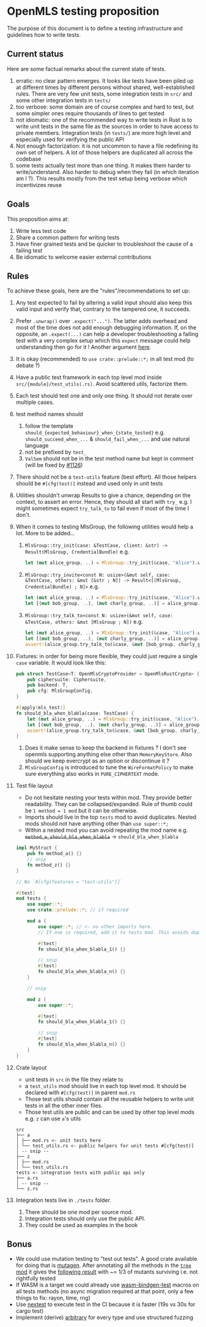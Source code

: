 # OpenMLS testing proposition

The purpose of this document is to define a testing infrastructure and guidelines how to write tests.

## Current status

Here are some factual remarks about the current state of tests.

1. erratic: no clear pattern emerges. It looks like tests have been piled up at different times by different persons
   without shared, well-established rules. There are very few unit tests, some integration tests in `src/` and some
   other integration tests in `tests/`
2. too verbose: some domain are of course complex and hard to test, but some simpler ones require thousands of lines to
   get tested
3. not idiomatic: one of the recommended way to write tests in Rust is to write unit tests in the same file as the
   sources in order to have access to private members. Integration tests (in `tests/`) are more high level and
   especially
   used for verifying the public API
4. Not enough factorization: it is not uncommon to have a file redefining its own set of helpers. A lot of those helpers
   are duplicated all across the codebase
5. some tests actually test more than one thing. It makes them harder to write/understand. Also harder to debug when
   they
   fail (in which iteration am I ?). This results mostly from the test setup being verbose which incentivizes reuse

## Goals

This proposition aims at:

1. Write less test code
2. Share a common pattern for writing tests
3. Have finer grained tests and be quicker to troubleshoot the cause of a failing test
4. Be idiomatic to welcome easier external contributions

## Rules

To achieve these goals, here are the "rules"/recommendations to set up:

1. Any test expected to fail by altering a valid input should also keep this valid input and verify that, contrary to
   the
   tampered one, it succeeds.
2. Prefer `.unwrap()` over `.expect("...")`. The latter adds overhead and most of the time does not add enough debugging
   information. If, on the opposite, an `.expect(...)` can help a developer troubleshooting a failing test with a very
   complex setup which this `expect` message could help understanding then go for it ! Another
   argument [here](https://twitter.com/timClicks/status/1584676737572487169).
3. It is okay (recommended) to `use crate::prelude::*;` in all test mod (to debate ?)
4. Have a public test framework in each top level mod inside `src/{module}/test_utils(.rs)`. Avoid scattered utils,
   factorize them.
5. Each test should test one and only one thing. It should not iterate over multiple cases.
6. test method names should
    1. follow the template `should_{expected_behaviour}_when_{state_tested}`
       e.g. `should_succeed_when_...` & `should_fail_when_...` and use natural language
    2. not be prefixed by `test_`
   3. `ValSem` should not be in the test method name but kept in comment (will be fixed
      by [#1126](https://github.com/openmls/openmls/issues/1126))
7. There should not be a `test-utils` feature (best effort). All those helpers should be `#[cfg(test)]` instead and used
   only in unit tests
8. Utilities shouldn't unwrap Results to give a chance, depending on the context, to assert an error. Hence, they should
   all start with `try_` e.g. I might sometimes expect `try_talk_to` to fail even if most of the time I don't.
9. When it comes to testing MlsGroup, the following utilities would help a lot. More to be added...
   1. `MlsGroup::try_init(case: &TestCase, client: &str) -> Result(MlsGroup, CredentialBundle)` e.g.
       ```rust
       let (mut alice_group, ..) = MlsGroup::try_init(&case, "Alice").unwrap();
       ```
   2. `MlsGroup::try_invite<const N: usize>(&mut self, case: &TestCase, others: &mut [&str ; N]) -> Result<[(MlsGroup, CredentialBundle) ; N]>` e.g.
      ```rust
      let (mut alice_group, ..) = MlsGroup::try_init(&case, "Alice").unwrap();
      let [(mut bob_group, ..), (mut charly_group, ..)] = alice_group.try_invite(&case, ["Bob", "Charly"]).unwrap();
      ```
   3. `MlsGroup::try_talk_to<const N: usize>(&mut self, case: &TestCase, others: &mut [MlsGroup ; N])` e.g.
      ```rust
      let (mut alice_group, ..) = MlsGroup::try_init(&case, "Alice").unwrap();
      let [(mut bob_group, ..), (mut charly_group, ..)] = alice_group.try_invite(&case, ["Bob", "Charly"]).unwrap();
      assert!(alice_group.try_talk_to(&case, &mut [bob_group, charly_group]).is_ok());
      ```
10. Fixtures: in order for being more flexible, they could just require a single `case` variable. It would look like
    this:
    ```rust
    pub struct TestCase<T: OpenMlsCryptoProvider = OpenMlsRustCrypto> {
        pub ciphersuite: Ciphersuite,
        pub backend: T,
        pub cfg: MlsGroupConfig,
    }

    #[apply(mls_test)]
    fn should_bla_when_blabla(case: TestCase) {
        let (mut alice_group, ..) = MlsGroup::try_init(&case, "Alice").unwrap();
        let [(mut bob_group, ..), (mut charly_group, ..)] = alice_group.try_invite(&case, ["Bob", "Charly"]).unwrap();
        assert!(alice_group.try_talk_to(&case, &mut [bob_group, charly_group]).is_ok());
    }
    ```
    1. Does it make sense to keep the backend in fixtures ? I don't see openmls supporting anything else other
       than `MemoryKeyStore`. Also should we keep evercrypt as an option or discontinue it ?
    2. `MlsGroupConfig` is introduced to tune the `WireFormatPolicy` to make sure everything also works
       in `PURE_CIPHERTEXT` mode.
11. Test file layout
    * Do not hesitate nesting your tests within mod. They provide better readability. They can be collapsed/expanded.
      Rule of thumb could be `1 method = 1 mod` but it can be otherwise.
    * Imports should live in the top `tests` mod to avoid duplicates. Nested mods should not have anything other
      than `use super::*;`
    * Within a nested mod you can avoid repeating the mod name e.g.
      ~~`method_a_should_bla_when_blabla`~~ -> `should_bla_when_blabla`
    ```rust
    impl MyStruct {
        pub fn method_a() {}
        // snip
        fn method_z() {}
    }
    
    // No `#[cfg(features = "test-utils")]`
    
    #[test]
    mod tests {
        use super::*;
        use crate::prelude::*; // if required
    
        mod a {
            use super::*; // <- no other imports here. 
            // If one is required, add it to tests mod. This avoids duplicates.
    
            #[test]
            fn should_bla_when_blabla_1() {}
    
            // snip
            #[test]
            fn should_bla_when_blabla_n() {}
        }
    
        // snip
    
        mod z {
            use super::*;
    
            #[test]
            fn should_bla_when_blabla_1() {}
    
            // snip
            #[test]
            fn should_bla_when_blabla_n() {}
        }
    }
    ```

12. Crate layout
    * unit tests in `src` in the file they relate to
    * a `test_utils` mod should live in each top level mod. It should be declared with `#[cfg(test)]` in parent `mod.rs`
    * Those test utils should contain all the reusable helpers to write unit tests in all the other inner files.
    * Those test utils are public and can be used by other top level mods e.g. `z` can use `a`'s utils
    ```text
    src
    ├── a
    │ ├── mod.rs <- unit tests here
    │ └── test_utils.rs <- public helpers for unit tests #[cfg(test)]
    │ -- snip --
    ├── z
    │ ├── mod.rs
    │ └── test_utils.rs
    tests <- integration tests with public api only
    ├── a.rs
    │ -- snip --
    └── z.rs
    ```

13. Integration tests live in `./tests` folder. 
    1. There should be one mod per source mod. 
    2. Integration tests should only use the public API.
    3. They could be used as examples in the book

## Bonus

* We could use mutation testing to "test out tests". A good crate available for doing that
  is [mutagen](https://github.com/llogiq/mutagen). After annotating all the methods in the [`tree` mod](src/tree) it
  gives the [following result](https://github.com/beltram/openmls/blob/mutation/openmls/MUTATION.txt) with ~= 1/3 of
  mutants surviving i.e. not rightfully tested
* If WASM is a target we could already use [wasm-bindgen-test](https://crates.io/crates/wasm-bindgen-test) macros on all
  tests methods (no async migration required at that point, only a few things to fix: rayon, time, rng)
* Use [nextest](https://crates.io/crates/cargo-nextest) to execute test in the CI because it is faster (19s vs 30s for
  cargo test)
* Implement (derive) [arbitrary](https://crates.io/crates/arbitrary) for every type and use structured fuzzing